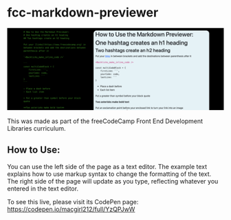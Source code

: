 # fcc-markdown-previewer

![Home Page](./preview.png)

This was made as part of the freeCodeCamp Front End Development Libraries curriculum.

## How to Use:

You can use the left side of the page as a text editor. The example text explains how to use markup syntax to change the formatting of the text. The right side of the page will update as you type, reflecting whatever you entered in the text editor.

To see this live, please visit its CodePen page: https://codepen.io/macgirl212/full/YzQPJwW
